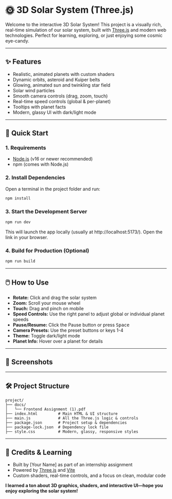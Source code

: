 # 🌞 3D Solar System (Three.js)

Welcome to the interactive 3D Solar System! This project is a visually rich, real-time simulation of our solar system, built with [Three.js](https://threejs.org/) and modern web technologies. Perfect for learning, exploring, or just enjoying some cosmic eye-candy.

---

## ✨ Features
- Realistic, animated planets with custom shaders
- Dynamic orbits, asteroid and Kuiper belts
- Glowing, animated sun and twinkling star field
- Solar wind particles
- Smooth camera controls (drag, zoom, touch)
- Real-time speed controls (global & per-planet)
- Tooltips with planet facts
- Modern, glassy UI with dark/light mode

---

## 🚀 Quick Start

### 1. Requirements
- [Node.js](https://nodejs.org/) (v16 or newer recommended)
- npm (comes with Node.js)

### 2. Install Dependencies
Open a terminal in the project folder and run:
```bash
npm install
```

### 3. Start the Development Server
```bash
npm run dev
```
This will launch the app locally (usually at http://localhost:5173/). Open the link in your browser.

### 4. Build for Production (Optional)
```bash
npm run build
```

---

## 🖱️ How to Use
- **Rotate:** Click and drag the solar system
- **Zoom:** Scroll your mouse wheel
- **Touch:** Drag and pinch on mobile
- **Speed Controls:** Use the right panel to adjust global or individual planet speeds
- **Pause/Resume:** Click the Pause button or press <kbd>Space</kbd>
- **Camera Presets:** Use the preset buttons or keys 1-4
- **Theme:** Toggle dark/light mode
- **Planet Info:** Hover over a planet for details

---

## 📸 Screenshots
<!-- Add screenshots here if you like! -->

---

## 🛠️ Project Structure
```
project/
├── docs/
│   └── Frontend Assignment (1).pdf
├── index.html         # Main HTML & UI structure
├── main.js            # All the Three.js logic & controls
├── package.json       # Project setup & dependencies
├── package-lock.json  # Dependency lock file
├── style.css          # Modern, glassy, responsive styles
```

---

## 🙌 Credits & Learning
- Built by [Your Name] as part of an internship assignment
- Powered by [Three.js](https://threejs.org/) and [Vite](https://vitejs.dev/)
- Custom shaders, real-time controls, and a focus on clean, modular code

**I learned a ton about 3D graphics, shaders, and interactive UI—hope you enjoy exploring the solar system!** 